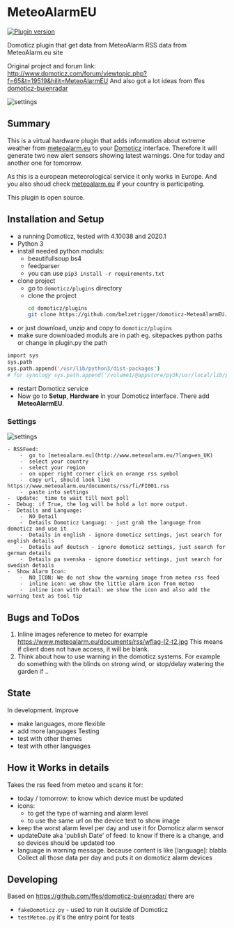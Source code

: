 # MeteoAlarmEU
 [![Plugin version](https://img.shields.io/badge/version-1.4.2-red.svg)]()

Domoticz plugin that get data from MeteoAlarm RSS data from MeteoAlarm.eu site

Original project 
and forum link: http://www.domoticz.com/forum/viewtopic.php?f=65&t=19519&hilit=MeteoAlarmEU
And also got a lot ideas from ffes [domoticz-buienradar](https://github.com/ffes/domoticz-buienradar/)

![settings](https://github.com/belzetrigger/domoticz-MeteoAlarmEU/raw/master/resources/unit_en_ml_warnings.PNG)

## Summary
This is a virtual hardware plugin that adds information about extreme weather from [meteoalarm.eu](http://www.meteoalarm.eu/) to your [Domoticz](https://www.domoticz.com/) interface. Therefore it will generate two new alert sensors showing latest warnings. One for today and another one for tomorrow.

As this is a european meteorological service it only works in Europe. And you also shoud check [meteoalarm.eu](http://www.meteoalarm.eu/about.php?lang=en_UK) if your country is participating. 

This plugin is open source.


## Installation and Setup
- a running Domoticz, tested with 4.10038 and 2020.1
- Python 3
- install needed python moduls:
  - beautifullsoup bs4
  - feedparser
  - you can use `pip3 install -r requirements.txt` 
- clone project
    - go to `domoticz/plugins` directory 
    - clone the project
        ```bash
        cd domoticz/plugins
        git clone https://github.com/belzetrigger/domoticz-MeteoAlarmEU.git
        ```
- or just download, unzip and copy to `domoticz/plugins` 
- make sure downloaded moduls are in path eg. sitepackes python paths or change in plugin.py the path
```bash
import sys
sys.path
sys.path.append('/usr/lib/python3/dist-packages')
# for synology sys.path.append('/volume1/@appstore/py3k/usr/local/lib/python3.5/site-packages')
```
- restart Domoticz service
- Now go to **Setup**, **Hardware** in your Domoticz interface. There add
**MeteoAlarmEU**.
### Settings
![settings](https://github.com/belzetrigger/domoticz-MeteoAlarmEU/raw/master/resources/settings.PNG)

    - RSSFeed:
        -  go to [meteoalarm.eu](http://www.meteoalarm.eu/?lang=en_UK)
        -  select your country
        -  select your region
        -  on upper right corner click on orange rss symbol
        -  copy url, should look like https://www.meteoalarm.eu/documents/rss/fi/FI001.rss
        -  paste into settings
    -  Update:  time to wait till next poll
    -  Debug: if True, the log will be hold a lot more output.
    -  Details and Language:
        -  NO_Detail
        -  Details Domoticz Languag: - just grab the language from domoticz and use it
        -  Details in english - ignore domoticz settings, just search for english details 
        -  Details auf deutsch - ignore domoticz settings, just search for german details 
        -  Details pa svenska - ignore domoticz settings, just search for swedish details 
    -  Show Alarm Icon:
        -  NO_ICON: We do not show the warning image from meteo rss feed
        -  inline icon: we show the little alarm icon from meteo
        -  inline icon with detail: we show the icon and also add the warning text as tool tip


## Bugs and ToDos
1. Inline images reference to meteo for example https://www.meteoalarm.eu/documents/rss/wflag-l2-t2.jpg  This means if client does not have access, it will be blank.
2. Think about how to use warning in the domoticz systems. For example do something with the blinds on strong wind, or stop/delay watering the garden if ..

## State
In development. 
Improve
- make languages, more flexible
- add more languages
Testing 
 - test with other themes
 - test with other languages
 
## How it Works in details
Takes the rss feed from meteo and scans it for:
- today / tomorrow: to know which device must be updated
- icons: 
    - to get the type of warning and alarm level
    - to use the same url on the device text to show image 
- keep the worst alarm level per day and use it for Domoticz alarm sensor
- updateDate aka 'publish Date' of feed: to know if there is a change, and so devices should be updated too
- language in warning message. because content is like [language]: blabla
Collect all those data per day and puts it on domoticz alarm devices

## Developing
Based on https://github.com/ffes/domoticz-buienradar/ there are
 -  `fakeDomoticz.py` - used to run it outside of Domoticz
 -  `testMeteo.py` it's the entry point for tests
